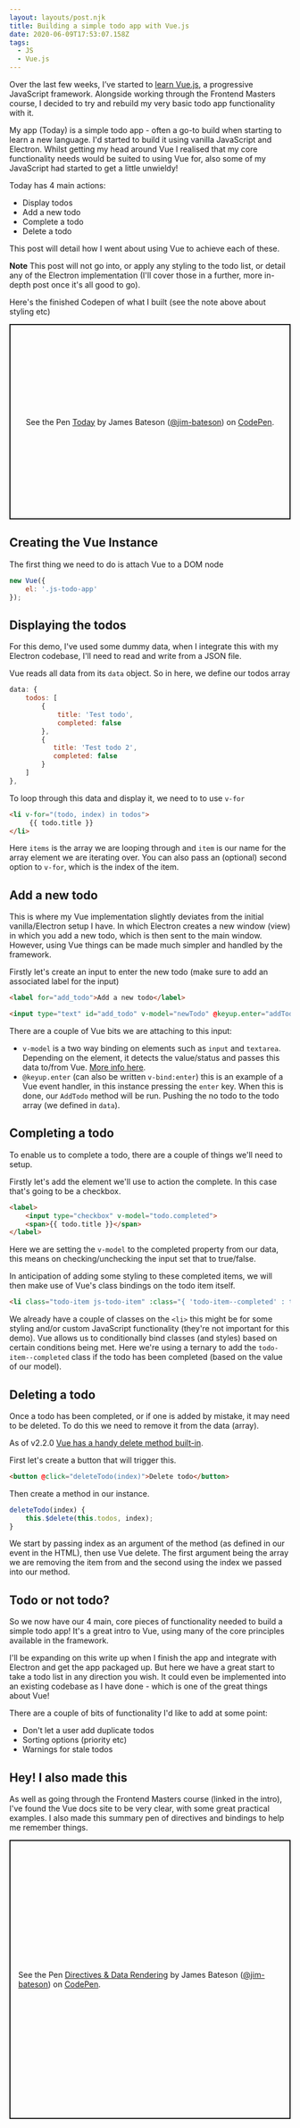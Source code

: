 ```yaml
---
layout: layouts/post.njk
title: Building a simple todo app with Vue.js
date: 2020-06-09T17:53:07.158Z
tags:
  - JS
  - Vue.js
---
```

 Over the last few weeks, I’ve started to [learn Vue.js](https://frontendmasters.com/learn/vue/), a progressive JavaScript framework. Alongside working through the Frontend Masters course, I decided to try and rebuild my very basic todo app functionality with it.

My app (Today) is a simple todo app - often a go-to build when starting to learn a new language. I'd started to build it using vanilla JavaScript and Electron. Whilst getting my head around Vue I realised that my core functionality needs would be suited to using Vue for, also some of my JavaScript had started to get a little unwieldy!

Today has 4 main actions:

* Display todos
* Add a new todo
* Complete a todo
* Delete a todo

This post will detail how I went about using Vue to achieve each of these.

<p class="post-note"><strong>Note</strong> This post will not go into, or apply any styling to the todo list, or detail any of the Electron implementation (I'll cover those in a further, more in-depth post once it's all good to go).</p>

Here's the finished Codepen of what I built (see the note above about styling etc)

<p class="codepen" data-height="350" data-theme-id="dark" data-default-tab="html,result" data-user="jim-bateson" data-slug-hash="bGEGmBx" style="height: 350px; box-sizing: border-box; display: flex; align-items: center; justify-content: center; border: 2px solid; margin: 1em 0; padding: 1em;" data-pen-title="Today">
  <span>See the Pen <a href="https://codepen.io/jim-bateson/pen/bGEGmBx">
  Today</a> by James Bateson (<a href="https://codepen.io/jim-bateson">@jim-bateson</a>)
  on <a href="https://codepen.io">CodePen</a>.</span>
</p>
<script async src="https://static.codepen.io/assets/embed/ei.js"></script>

<h2>Creating the Vue Instance</h2>

The first thing we need to do is attach Vue to a DOM node

```javascript
new Vue({
	el: '.js-todo-app'
});
```

<h2>Displaying the todos</h2>

For this demo, I've used some dummy data, when I integrate this with my Electron codebase, I'll need to read and write from a JSON file.

Vue reads all data from its `data` object. So in here, we define our todos array

```javascript
data: {
	todos: [
	    {
		    title: 'Test todo',
		    completed: false
	    },
	    {
		   title: 'Test todo 2',
		   completed: false
	    }
	]
},
```

To loop through this data and display it, we need to to use `v-for`

```html
<li v-for="(todo, index) in todos">
     {{ todo.title }}
</li>
```

Here `items` is the array we are looping through and `item` is our name for the array element we are iterating over. You can also pass an (optional) second option to `v-for`, which is the index of the item.

<h2>Add a new todo</h2>

This is where my Vue implementation slightly deviates from the initial vanilla/Electron setup I have. In which Electron creates a new window (view) in which you add a new todo, which is then sent to the main window. However, using Vue things can be made much simpler and handled by the framework.

Firstly let's create an input to enter the new todo (make sure to add an associated label for the input)

```html
<label for="add_todo">Add a new todo</label>

<input type="text" id="add_todo" v-model="newTodo" @keyup.enter="addTodo" name="add_todo" placeholder="Today I want to...">
```
There are a couple of Vue bits we are attaching to this input:

* `v-model` is a two way binding on elements such as `input` and `textarea`. Depending on the element, it detects the value/status and passes this data to/from Vue. [More info here](https://vuejs.org/v2/guide/forms.html).
* `@keyup.enter` (can also be written `v-bind:enter`) this is an example of a Vue event handler, in this instance pressing the `enter` key. When this is done, our `AddTodo` method will be run. Pushing the no todo to the todo array (we defined in `data`).

<h2>Completing a todo</h2>

To enable us to complete a todo, there are a couple of things we'll need to setup.

Firstly let's add the element we'll use to action the complete. In this case that's going to be a checkbox.

``` html
<label>
    <input type="checkbox" v-model="todo.completed">
    <span>{{ todo.title }}</span>
</label>
```

Here we are setting the `v-model` to the completed property from our data, this means on checking/unchecking the input set that to true/false.

In anticipation of adding some styling to these completed items, we will then make use of Vue's class bindings on the todo item itself.

``` html
<li class="todo-item js-todo-item" :class="{ 'todo-item--completed' : todo.completed }">...</li>
```

We already have a couple of classes on the `<li>` this might be for some styling and/or custom JavaScript functionality (they're not important for this demo). Vue allows us to conditionally bind classes (and styles) based on certain conditions being met. Here we're using a ternary to add the `todo-item--completed` class if the todo has been completed (based on the value of our model).


<h2>Deleting a todo</h2>

Once a todo has been completed, or if one is added by mistake, it may need to be deleted. To do this we need to remove it from the data (array).

As of v2.2.0 [Vue has a handy delete method built-in](https://vuejs.org/v2/api/#Vue-delete).

First let's create a button that will trigger this.

``` html
<button @click="deleteTodo(index)">Delete todo</button>
```

Then create a method in our instance.

``` javascript
deleteTodo(index) {
    this.$delete(this.todos, index);
}
```

We start by passing index as an argument of the method (as defined in our event in the HTML), then use Vue delete. The first argument being the array we are removing the item from and the second using the index we passed into our method.

<h2>Todo or not todo?</h2>

So we now have our 4 main, core pieces of functionality needed to build a simple todo app! It's a great intro to Vue, using many of the core principles available in the framework.

I'll be expanding on this write up when I finish the app and integrate with Electron and get the app packaged up. But here we have a great start to take a todo list in any direction you wish. It could even be implemented into an existing codebase as I have done - which is one of the great things about Vue!

There are a couple of bits of functionality I'd like to add at some point:

* Don't let a user add duplicate todos
* Sorting options (priority etc)
* Warnings for stale todos

<h2>Hey! I also made this</h2>

As well as going through the Frontend Masters course (linked in the intro), I've found the Vue docs site to be very clear, with some great practical examples. I also made this summary pen of directives and bindings to help me remember things.

<p class="codepen" data-height="500" data-theme-id="dark" data-default-tab="result" data-user="jim-bateson" data-slug-hash="wvKYJLE" style="height: 500px; box-sizing: border-box; display: flex; align-items: center; justify-content: center; border: 2px solid; margin: 1em 0; padding: 1em;" data-pen-title="Directives &amp;amp; Data Rendering">
  <span>See the Pen <a href="https://codepen.io/jim-bateson/pen/wvKYJLE">
  Directives &amp; Data Rendering</a> by James Bateson (<a href="https://codepen.io/jim-bateson">@jim-bateson</a>)
  on <a href="https://codepen.io">CodePen</a>.</span>
</p>
<script async src="https://static.codepen.io/assets/embed/ei.js"></script>